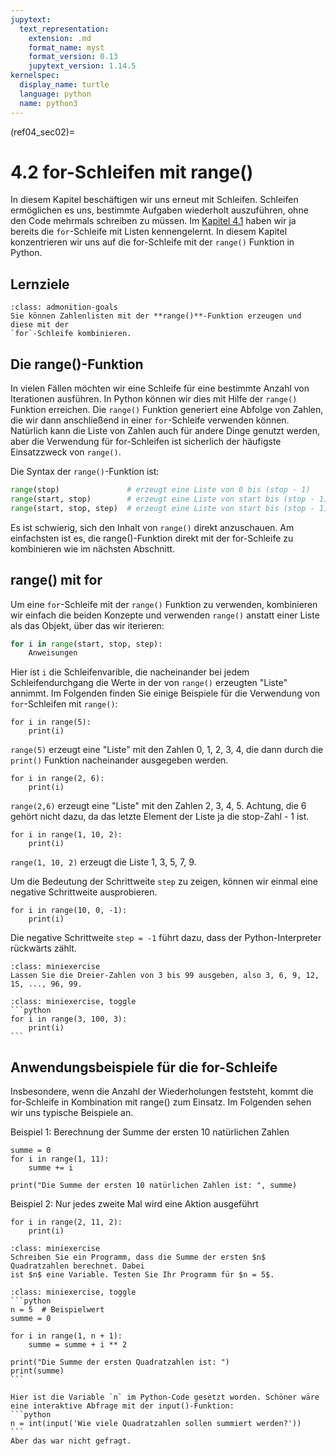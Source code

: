 ```yaml
---
jupytext:
  text_representation:
    extension: .md
    format_name: myst
    format_version: 0.13
    jupytext_version: 1.14.5
kernelspec:
  display_name: turtle
  language: python
  name: python3
---
```


(ref04_sec02)=
# 4.2 for-Schleifen mit range()

In diesem Kapitel beschäftigen wir uns erneut mit Schleifen. Schleifen
ermöglichen es uns, bestimmte Aufgaben wiederholt auszuführen, ohne den Code
mehrmals schreiben zu müssen. Im [Kapitel 4.1](ref04_sec01) haben wir ja bereits
die `for`-Schleife mit Listen kennengelernt. In diesem Kapitel konzentrieren wir
uns auf die for-Schleife mit der `range()` Funktion in Python.

## Lernziele

```{admonition} Lernziele
:class: admonition-goals
Sie können Zahlenlisten mit der **range()**-Funktion erzeugen und diese mit der
`for`-Schleife kombinieren.
```

## Die range()-Funktion

In vielen Fällen möchten wir eine Schleife für eine bestimmte Anzahl von
Iterationen ausführen. In Python können wir dies mit Hilfe der
`range()` Funktion erreichen. Die `range()` Funktion generiert eine Abfolge von
Zahlen, die wir dann anschließend in einer `for`-Schleife verwenden können.
Natürlich kann die Liste von Zahlen auch für andere Dinge genutzt werden, aber
die Verwendung für for-Schleifen ist sicherlich der häufigste Einsatzzweck von
`range()`.

Die Syntax der `range()`-Funktion ist:

```python
range(stop)               # erzeugt eine Liste von 0 bis (stop - 1)
range(start, stop)        # erzeugt eine Liste von start bis (stop - 1)
range(start, stop, step)  # erzeugt eine Liste von start bis (stop - 1) mit der Schrittweite step
```

Es ist schwierig, sich den Inhalt von `range()` direkt anzuschauen. Am
einfachsten ist es, die range()-Funktion direkt mit der for-Schleife zu
kombinieren wie im nächsten Abschnitt.

## range() mit for

Um eine `for`-Schleife mit der `range()` Funktion zu verwenden, kombinieren wir
einfach die beiden Konzepte und verwenden `range()` anstatt einer Liste als das Objekt,
über das wir iterieren:

```python
for i in range(start, stop, step):
    Anweisungen
```

Hier ist `i` die Schleifenvarible, die nacheinander bei jedem Schleifendurchgang
die Werte in der von `range()` erzeugten "Liste" annimmt. Im Folgenden finden Sie
einige Beispiele für die Verwendung von `for`-Schleifen mit `range()`:

```{code-cell} ipython3
for i in range(5):
    print(i)
```

`range(5)` erzeugt eine "Liste" mit den Zahlen 0, 1, 2, 3, 4, die dann durch die
`print()` Funktion nacheinander ausgegeben werden.


```{code-cell} ipython3
for i in range(2, 6):
    print(i)
```

`range(2,6)` erzeugt eine "Liste" mit den Zahlen 2, 3, 4, 5. Achtung, die 6 gehört
nicht dazu, da das letzte Element der Liste ja die stop-Zahl - 1 ist.


```{code-cell} ipython3
for i in range(1, 10, 2): 
    print(i)
```

`range(1, 10, 2)` erzeugt die Liste 1, 3, 5, 7, 9.

Um die Bedeutung der Schrittweite `step` zu zeigen, können wir einmal eine
negative Schrittweite ausprobieren.

```{code-cell} ipython3
for i in range(10, 0, -1):
    print(i)
```

Die negative Schrittweite `step = -1` führt dazu, dass der Python-Interpreter
rückwärts zählt.

```{admonition} Mini-Übung
:class: miniexercise
Lassen Sie die Dreier-Zahlen von 3 bis 99 ausgeben, also 3, 6, 9, 12, 15, ..., 96, 99.
```
````{admonition} Lösung
:class: miniexercise, toggle
```python
for i in range(3, 100, 3):
    print(i)
```
````

## Anwendungsbeispiele für die for-Schleife

Insbesondere, wenn die Anzahl der Wiederholungen feststeht, kommt die
for-Schleife in Kombination mit range() zum Einsatz. Im Folgenden sehen wir uns
typische Beispiele an.

Beispiel 1: Berechnung der Summe der ersten 10 natürlichen Zahlen

```{code-cell} ipython3
summe = 0
for i in range(1, 11):
    summe += i

print("Die Summe der ersten 10 natürlichen Zahlen ist: ", summe)
```

Beispiel 2: Nur jedes zweite Mal wird eine Aktion ausgeführt

```{code-cell} ipython3
for i in range(2, 11, 2):
    print(i)
```

```{admonition} Mini-Übung
:class: miniexercise
Schreiben Sie ein Programm, dass die Summe der ersten $n$ Quadratzahlen berechnet. Dabei
ist $n$ eine Variable. Testen Sie Ihr Programm für $n = 5$.
```
````{admonition} Lösung
:class: miniexercise, toggle
```python
n = 5  # Beispielwert
summe = 0

for i in range(1, n + 1):
    summe = summe + i ** 2

print("Die Summe der ersten Quadratzahlen ist: ")
print(summe)
```

Hier ist die Variable `n` im Python-Code gesetzt worden. Schöner wäre eine interaktive Abfrage mit der input()-Funktion:
```python
n = int(input('Wie viele Quadratzahlen sollen summiert werden?'))
```
Aber das war nicht gefragt.
````

